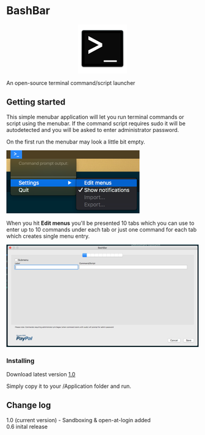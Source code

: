 # BashBar
<p align="center">
<img src="/images/logo_128x128.png">
</p>

An open-source terminal command/script launcher

## Getting started

This simple menubar application will let you run terminal commands or script using the menubar.
If the command script requires sudo it will be autodetected and you will be asked to enter administrator password.

On the first run the menubar may look a little bit empty.

![menu]

When you hit **Edit menus** you'll be presented 10 tabs which you can use to enter up to 10 commands under each tab or just one command for each tab which creates single menu entry.

![preferences]

### Installing

Download latest version [1.0](https://github.com/tbrek/BashBar/raw/master/BashBar/BashBar.zip)

Simply copy it to your /Application folder and run.

## Change log

1.0 (current version) - Sandboxing & open-at-login added<br>
0.6 inital release



[bashbarlogo]: /images/logo_128x128.png
[menu]: /images/menu.png
[preferences]: /images/preferences.png

